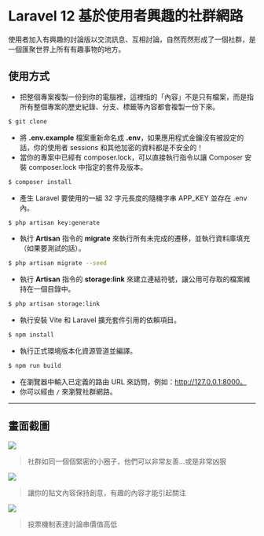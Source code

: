 # Laravel 12 基於使用者興趣的社群網路

使用者加入有興趣的討論版以交流訊息、互相討論，自然而然形成了一個社群，是一個匯聚世界上所有有趣事物的地方。

## 使用方式
- 把整個專案複製一份到你的電腦裡，這裡指的「內容」不是只有檔案，而是指所有整個專案的歷史紀錄、分支、標籤等內容都會複製一份下來。
```sh
$ git clone
```
- 將 __.env.example__ 檔案重新命名成 __.env__，如果應用程式金鑰沒有被設定的話，你的使用者 sessions 和其他加密的資料都是不安全的！
- 當你的專案中已經有 composer.lock，可以直接執行指令以讓 Composer 安裝 composer.lock 中指定的套件及版本。
```sh
$ composer install
```
- 產生 Laravel 要使用的一組 32 字元長度的隨機字串 APP_KEY 並存在 .env 內。
```sh
$ php artisan key:generate
```
- 執行 __Artisan__ 指令的 __migrate__ 來執行所有未完成的遷移，並執行資料庫填充（如果要測試的話）。
```sh
$ php artisan migrate --seed
```
- 執行 __Artisan__ 指令的 __storage:link__ 來建立連結符號，讓公用可存取的檔案維持在一個目錄中。
```sh
$ php artisan storage:link
```
- 執行安裝 Vite 和 Laravel 擴充套件引用的依賴項目。
```sh
$ npm install
```
- 執行正式環境版本化資源管道並編譯。
```sh
$ npm run build
```
- 在瀏覽器中輸入已定義的路由 URL 來訪問，例如：http://127.0.0.1:8000。
- 你可以經由 `/` 來瀏覽社群網路。

----

## 畫面截圖
![](https://i.imgur.com/68WsDKc.png)
> 社群如同一個個緊密的小圈子，他們可以非常友善…或是非常凶狠

![](https://i.imgur.com/kBvEvFO.png)
> 讓你的貼文內容保持創意，有趣的內容才能引起關注

![](https://i.imgur.com/5SLA1mg.gif)
> 投票機制表達討論串價值高低

